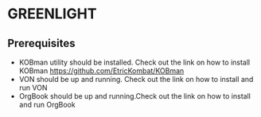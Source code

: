 # GREENLIGHT

## Prerequisites
* KOBman utility should be installed. Check out the link on how to install KOBman https://github.com/EtricKombat/KOBman
* VON should be up and running. Check out the link on how to install and run VON
* OrgBook should be up and running.Check out the link on how to install and run OrgBook


